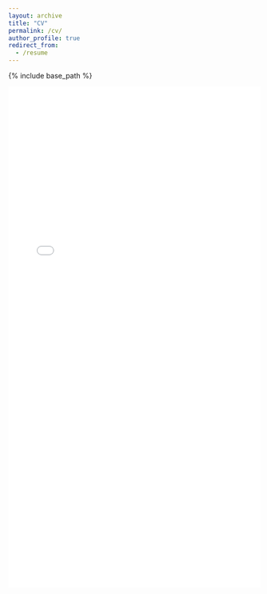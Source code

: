 ```yaml
---
layout: archive
title: "CV"
permalink: /cv/
author_profile: true
redirect_from:
  - /resume
---
```


{% include base_path %}
<iframe
  src="{{ '/files/DGSong_Curriculum_Vitae.pdf' | relative_url }}"
  style="border: none;"
  width="100%"
  height="1000px">
</iframe>
